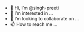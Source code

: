 - 👋 Hi, I’m @singh-preeti
- 👀 I’m interested in ...
- 💞️ I’m looking to collaborate on ...
- 📫 How to reach me ...

<!---
singh-preeti/singh-preeti is a ✨ special ✨ repository because its `README.md` (this file) appears on your GitHub profile.
You can click the Preview link to take a look at your changes.
--->
